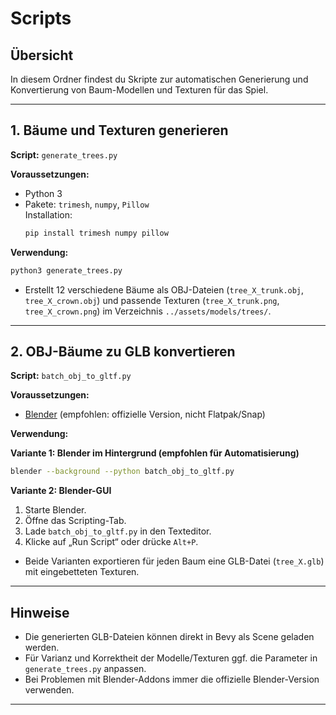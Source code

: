 # Scripts

## Übersicht

In diesem Ordner findest du Skripte zur automatischen Generierung und Konvertierung von Baum-Modellen und Texturen für das Spiel.

---

## 1. Bäume und Texturen generieren

**Script:** `generate_trees.py`

**Voraussetzungen:**  
- Python 3  
- Pakete: `trimesh`, `numpy`, `Pillow`  
  Installation:  
  ```sh
  pip install trimesh numpy pillow
  ```

**Verwendung:**  
```sh
python3 generate_trees.py
```
- Erstellt 12 verschiedene Bäume als OBJ-Dateien (`tree_X_trunk.obj`, `tree_X_crown.obj`) und passende Texturen (`tree_X_trunk.png`, `tree_X_crown.png`) im Verzeichnis `../assets/models/trees/`.

---

## 2. OBJ-Bäume zu GLB konvertieren

**Script:** `batch_obj_to_gltf.py`

**Voraussetzungen:**  
- [Blender](https://www.blender.org/download/) (empfohlen: offizielle Version, nicht Flatpak/Snap)

**Verwendung:**  

**Variante 1: Blender im Hintergrund (empfohlen für Automatisierung)**
```sh
blender --background --python batch_obj_to_gltf.py
```

**Variante 2: Blender-GUI**
1. Starte Blender.
2. Öffne das Scripting-Tab.
3. Lade `batch_obj_to_gltf.py` in den Texteditor.
4. Klicke auf „Run Script“ oder drücke `Alt+P`.

- Beide Varianten exportieren für jeden Baum eine GLB-Datei (`tree_X.glb`) mit eingebetteten Texturen.

---

## Hinweise

- Die generierten GLB-Dateien können direkt in Bevy als Scene geladen werden.
- Für Varianz und Korrektheit der Modelle/Texturen ggf. die Parameter in `generate_trees.py` anpassen.
- Bei Problemen mit Blender-Addons immer die offizielle Blender-Version verwenden.

---
